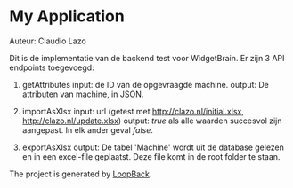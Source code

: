 # My Application

Auteur: Claudio Lazo

Dit is de implementatie van de backend test voor WidgetBrain. Er zijn 3 API endpoints toegevoegd:
1) getAttributes
  input: de ID van de opgevraagde machine.
  output: De attributen van machine, in JSON.

2) importAsXlsx
    input: url (getest met http://clazo.nl/initial.xlsx, http://clazo.nl/update.xlsx)
    output: *true* als alle waarden succesvol zijn aangepast. In elk ander geval *false*.

3) exportAsXlsx
    output: De tabel 'Machine' wordt uit de database gelezen en in een excel-file geplaatst. Deze file komt in de root folder te staan.

The project is generated by [LoopBack](http://loopback.io).
